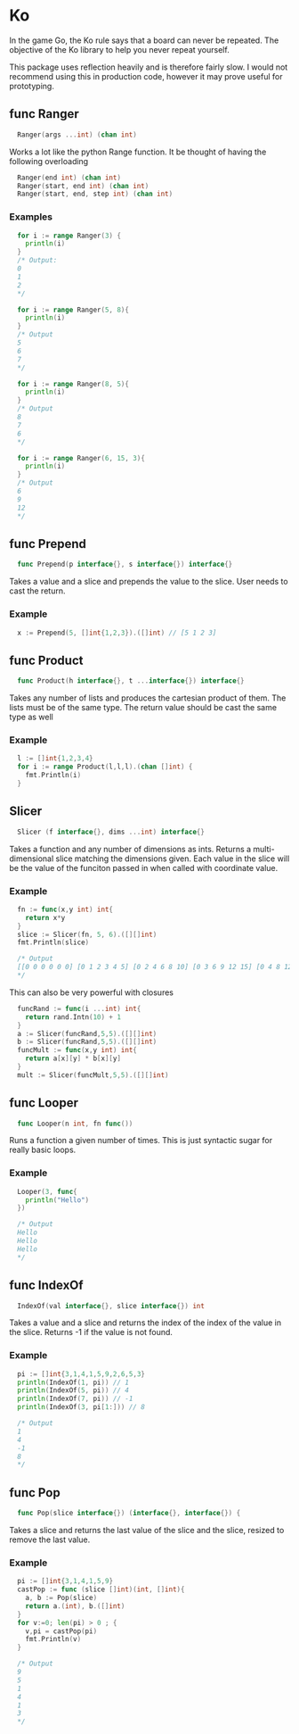 # Ko
In the game Go, the Ko rule says that a board can never be repeated. The objective of the Ko library to help you never repeat yourself.

This package uses reflection heavily and is therefore fairly slow. I would not recommend using this in production code, however it may prove useful for prototyping.

## func Ranger
```go
  Ranger(args ...int) (chan int)
```
Works a lot like the python Range function. It be thought of having the following overloading
```go
  Ranger(end int) (chan int)
  Ranger(start, end int) (chan int)
  Ranger(start, end, step int) (chan int)
```

### Examples

```go
  for i := range Ranger(3) {
    println(i)
  }
  /* Output:
  0
  1
  2
  */

  for i := range Ranger(5, 8){
    println(i)
  }
  /* Output
  5
  6
  7
  */

  for i := range Ranger(8, 5){
    println(i)
  }
  /* Output
  8
  7
  6
  */

  for i := range Ranger(6, 15, 3){
    println(i)
  }
  /* Output
  6
  9
  12
  */
```

## func Prepend
```go
  func Prepend(p interface{}, s interface{}) interface{}
```
Takes a value and a slice and prepends the value to the slice. User needs to cast the return.

### Example
```go
  x := Prepend(5, []int{1,2,3}).([]int) // [5 1 2 3]
```

## func Product
```go
  func Product(h interface{}, t ...interface{}) interface{}
```
Takes any number of lists and produces the cartesian product of them. The lists must be of the same type. The return value should be cast the same type as well

### Example
```go
  l := []int{1,2,3,4}
  for i := range Product(l,l,l).(chan []int) {
    fmt.Println(i)
  }
```

## Slicer
```go
  Slicer (f interface{}, dims ...int) interface{}
```

Takes a function and any number of dimensions as ints. Returns a multi-dimensional slice matching the dimensions given. Each value in the slice will be the value of the funciton passed in when called with coordinate value.


### Example
```go
  fn := func(x,y int) int{
    return x*y
  }
  slice := Slicer(fn, 5, 6).([][]int)
  fmt.Println(slice)

  /* Output
  [[0 0 0 0 0 0] [0 1 2 3 4 5] [0 2 4 6 8 10] [0 3 6 9 12 15] [0 4 8 12 16 20]]
  */
```

This can also be very powerful with closures
```go
  funcRand := func(i ...int) int{
    return rand.Intn(10) + 1
  }
  a := Slicer(funcRand,5,5).([][]int)
  b := Slicer(funcRand,5,5).([][]int)
  funcMult := func(x,y int) int{
    return a[x][y] * b[x][y]
  }
  mult := Slicer(funcMult,5,5).([][]int)
```

## func Looper
```go
  func Looper(n int, fn func())
```
Runs a function a given number of times. This is just syntactic sugar for really basic loops.

### Example
```go
  Looper(3, func{
    println("Hello")
  })

  /* Output
  Hello
  Hello
  Hello
  */
```
## func IndexOf
```go
  IndexOf(val interface{}, slice interface{}) int
```

Takes a value and a slice and returns the index of the index of the value in the slice. Returns -1 if the value is not found.

### Example
```go
  pi := []int{3,1,4,1,5,9,2,6,5,3}
  println(IndexOf(1, pi)) // 1
  println(IndexOf(5, pi)) // 4
  println(IndexOf(7, pi)) // -1
  println(IndexOf(3, pi[1:])) // 8

  /* Output
  1
  4
  -1
  8
  */
```

## func Pop
```go
  func Pop(slice interface{}) (interface{}, interface{}) {
```

Takes a slice and returns the last value of the slice and the slice, resized to remove the last value.

### Example
```go
  pi := []int{3,1,4,1,5,9}
  castPop := func (slice []int)(int, []int){
    a, b := Pop(slice)
    return a.(int), b.([]int)
  }
  for v:=0; len(pi) > 0 ; {
    v,pi = castPop(pi)
    fmt.Println(v)
  }

  /* Output
  9
  5
  1
  4
  1
  3
  */
```